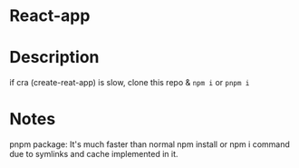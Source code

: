 # React-app

# Description

if cra (create-reat-app) is slow, clone this repo & `npm i` or `pnpm i` 

# Notes
 pnpm package: It's much faster than normal npm install or npm i command due to symlinks and cache implemented in it.
